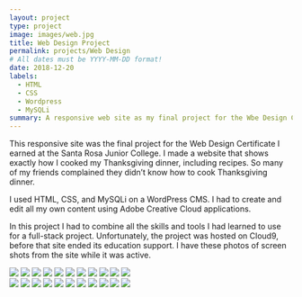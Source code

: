 ```yaml
---
layout: project
type: project
image: images/web.jpg
title: Web Design Project
permalink: projects/Web Design
# All dates must be YYYY-MM-DD format!
date: 2018-12-20
labels:
  - HTML
  - CSS
  - Wordpress
  - MySQLi
summary: A responsive web site as my final project for the Wbe Design Certificate.
---
```


This responsive site was the final project for the Web Design Certificate I earned at the Santa Rosa Junior College. I made a website that shows exactly how I cooked my Thanksgiving dinner, including recipes.  So many of my friends complained they didn’t know how to cook Thanksgiving dinner. 


I used HTML, CSS, and MySQLi on a WordPress CMS. I had to create and edit all my own content using Adobe Creative Cloud applications.    


In this project I had to combine all the skills and tools I had learned to use for a full-stack project. Unfortunately, the project was hosted on Cloud9, before that site ended its education support.  I have these photos of screen shots from the site while it was active. 

<div class="ui medium images">
  <img src="../images/Home.JPG">
  <img src="../images/0.JPG">
  <img src="../images/1.JPG">
  <img src="../images/2.JPG">
  <img src="../images/3.JPG">
  <img src="../images/4.JPG">
  <img src="../images/5.JPG">
  <img src="../images/6.JPG">
  <img src="../images/7.JPG">
  <img src="../images/8.JPG">
  <img src="../images/9.JPG">
</div>

<img class="ui medium right floated rounded image" src="../images/Home.JPG">
<img class="ui medium right floated rounded image" src="../images/0.JPG">
<img class="ui medium right floated rounded image" src="../images/1.JPG">
<img class="ui medium right floated rounded image" src="../images/2.JPG">
<img class="ui medium right floated rounded image" src="../images/3.JPG">
<img class="ui medium right floated rounded image" src="../images/4.JPG">
<img class="ui medium right floated rounded image" src="../images/5.JPG">
<img class="ui medium right floated rounded image" src="../images/6.JPG">
<img class="ui medium right floated rounded image" src="../images/7.JPG">
<img class="ui medium right floated rounded image" src="../images/8.JPG">
<img class="ui medium right floated rounded image" src="../images/9.JPG">
